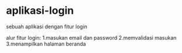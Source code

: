 # aplikasi-login
sebuah aplikasi dengan fitur login

alur fitur login:
1.masukan email dan password
2.memvalidasi masukan
3.menampilkan halaman beranda
